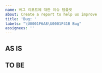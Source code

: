 ```yaml
---
name: 버그 리포트에 대한 이슈 템플릿
about: Create a report to help us improve
title: 'Bug: '
labels: "\U0001F6A8\U0001F41B Bug"
assignees: ''
---
```


## AS IS

## TO BE
